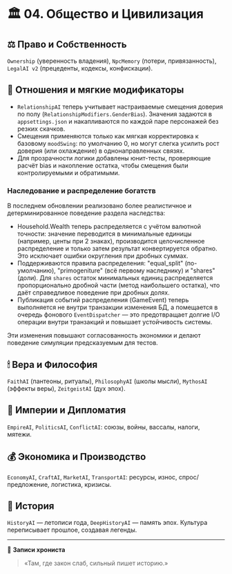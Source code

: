 # 🏛 04. Общество и Цивилизация

## ⚖️ Право и Собственность
`Ownership` (уверенность владения), `NpcMemory` (потери, привязанность), `LegalAI v2` (прецеденты, кодексы, конфискации).

## 🤝 Отношения и мягкие модификаторы
- `RelationshipAI` теперь учитывает настраиваемые смещения доверия по полу (`RelationshipModifiers.GenderBias`). Значения задаются в `appsettings.json` и накапливаются по каждой паре персонажей без резких скачков.
- Смещения применяются только как мягкая корректировка к базовому `moodSwing`: по умолчанию 0, но могут слегка усилить рост доверия (или охлаждение) в однонаправленных связях.
- Для прозрачности логики добавлены юнит-тесты, проверяющие расчёт bias и накопление остатка, чтобы смещения были контролируемыми и обратимыми.

### Наследование и распределение богатств
В последнем обновлении реализовано более реалистичное и детерминированное поведение раздела наследства:

- Household.Wealth теперь распределяется с учётом валютной точности: значение переводится в минимальные единицы (например, центы при 2 знаках), производится целочисленное распределение и только затем результат конвертируется обратно. Это исключает ошибки округления при дробных суммах.
- Поддерживаются правила распределения: "equal_split" (по-умолчанию), "primogeniture" (всё первому наследнику) и "shares" (доли). Для `shares` остаток минимальных единиц распределяется пропорционально дробной части (метод наибольшего остатка), что даёт справедливое поведение при дробных долях.
- Публикация событий распределения (GameEvent) теперь выполняется не внутри транзакции изменения БД, а помещается в очередь фонового `EventDispatcher` — это предотвращает долгие I/O операции внутри транзакций и повышает устойчивость системы.

Эти изменения повышают согласованность экономики и делают поведение симуляции предсказуемым для тестов.

## 🕯 Вера и Философия
`FaithAI` (пантеоны, ритуалы), `PhilosophyAI` (школы мысли), `MythosAI` (эффекты веры), `ZeitgeistAI` (дух эпох).

## 👑 Империи и Дипломатия
`EmpireAI`, `PoliticsAI`, `ConflictAI`: союзы, войны, вассалы, налоги, мятежи.

## 💰 Экономика и Производство
`EconomyAI`, `CraftAI`, `MarketAI`, `TransportAI`: ресурсы, износ, спрос/предложение, логистика, кризисы.

## 📜 История
`HistoryAI` — летописи года, `DeepHistoryAI` — память эпох. Культура переписывает прошлое, создавая легенды.

---
📜 **Записи хрониста**  
> «Там, где закон слаб, сильный пишет историю.»
